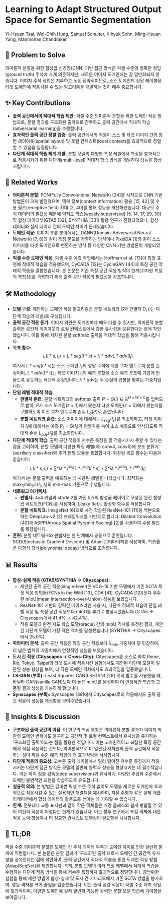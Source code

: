 # Learning to Adapt Structured Output Space for Semantic Segmentation

Yi-Hsuan Tsai, Wei-Chih Hung, Samuel Schulter, Kihyuk Sohn, Ming-Hsuan Yang, Manmohan Chandraker

## 🧩 Problem to Solve

의미론적 분할을 위한 합성곱 신경망(CNN) 기반 접근 방식은 픽셀 수준의 정확한 정답(ground truth) 주석에 크게 의존하지만, 새로운 이미지 도메인에는 잘 일반화되지 않습니다. 이미지 주석 작업은 지루하고 노동 집약적이므로, 소스 도메인의 정답 레이블을 타겟 도메인에 적응시킬 수 있는 알고리즘을 개발하는 것이 매우 중요합니다.

## ✨ Key Contributions

- **출력 공간에서의 적대적 학습 제안:** 픽셀 수준 의미론적 분할을 위한 도메인 적응 방법으로, 분할 결과를 구조화된 출력으로 간주하고 출력 공간에서 적대적 학습(adversarial learning)을 수행합니다.
- **효과적인 출력 공간 정렬 입증:** 출력 공간에서의 적응이 소스 및 타겟 이미지 간의 장면 레이아웃(spatial layout) 및 로컬 컨텍스트(local context)를 효과적으로 정렬할 수 있음을 입증합니다.
- **다단계 적대적 학습 체계 개발:** 분할 모델의 다양한 특징 레벨에서 특징을 효과적으로 적응시키기 위한 다단계(multi-level) 적대적 학습 방식을 개발하여 성능을 향상시킵니다.

## 📎 Related Works

- **의미론적 분할:** FCN(Fully Convolutional Network) [24]을 시작으로 CNN 기반 방법론이 크게 발전했으며, 맥락 정보(context information) 활용 [15, 42] 및 수용 필드(receptive field) 확대 [2, 40]를 통해 성능을 개선해왔습니다. 대규모 주석 데이터의 필요성 때문에 약지도 학습(weakly supervised) [5, 14, 17, 29, 30] 및 합성 데이터셋(GTA5 [32], SYNTHIA [33]) 활용 연구가 진행되었으나, 합성 데이터와 실제 데이터 간의 도메인 차이가 문제였습니다.
- **도메인 적응:** 이미지 분류 분야에서는 DANN(Domain-Adversarial Neural Network) [7, 8]과 같이 특징 분포를 정렬하는 방식이나 PixelDA [1]와 같이 소스 이미지를 타겟 도메인으로 변환하는 방식 등 다양한 CNN 기반 방법론이 개발되었습니다.
- **픽셀 수준 도메인 적응:** 픽셀 수준 예측 작업에서는 Hoffman et al. [13]이 특징 표현에 적대적 학습을 적용했으며, CyCADA [12]는 CycleGAN [44]과 특징 공간 적대적 학습을 결합했습니다. 본 논문은 기존 특징 공간 적응 방식의 한계(고차원 특징의 복잡성)를 극복하기 위해 출력 공간 적응의 필요성을 강조합니다.

## 🛠️ Methodology

- **모델 구성:** 제안하는 도메인 적응 알고리즘은 분할 네트워크 $G$와 판별자 $D_i$ ($i$는 다단계 학습의 레벨)로 구성됩니다.
- **출력 공간 적응 동기:** 이미지 외관은 도메인마다 매우 다를 수 있지만, 의미론적 분할 출력은 공간적 레이아웃과 로컬 컨텍스트에서 강한 유사성을 공유한다는 점에 착안했습니다. 이를 통해 저차원 분할 softmax 출력을 적대적 학습을 통해 적응시킵니다.
- **목표 함수:**
  $$ L(I*s, I_t) = L*{seg}(I*s) + \lambda*{adv} L*{adv}(I_t) $$
  여기서 $L*{seg}(I*s)$는 소스 도메인 $I_s$의 정답 주석에 대한 교차 엔트로피 분할 손실이며, $L*{adv}(I*t)$는 타겟 이미지 $I_t$의 예측 분할을 소스 예측 분포에 가깝게 만들도록 유도하는 적대적 손실입니다. $\lambda*{adv}$는 두 손실의 균형을 맞추는 가중치입니다.
- **단일 레벨 적대적 학습:**
  - **판별자 훈련:** 분할 네트워크의 softmax 출력 $P = G(I) \in \mathbb{R}^{H \times W \times C}$를 입력으로 받아, $P$가 소스 도메인($z=1$)에서 왔는지 타겟 도메인($z=0$)에서 왔는지를 구별하도록 이진 교차 엔트로피 손실 $L_d(P)$로 훈련됩니다.
  - **분할 네트워크 훈련:** 소스 이미지에 대해서는 $L_{seg}(I_s)$를 최소화하고, 타겟 이미지 $I_t$에 대해서는 예측 $P_t = G(I_t)$가 판별자를 속여 소스 예측으로 인식되도록 적대적 손실 $L_{adv}(I_t)$를 최소화합니다.
- **다단계 적대적 학습:** 출력 공간 적응이 저수준 특징을 잘 적응시키지 못할 수 있다는 점을 고려하여, 분할 모델의 다양한 특징 레벨(예: conv4, conv5)에 보조 분류기(auxiliary classifier)와 추가 판별 모듈을 통합합니다. 확장된 목표 함수는 다음과 같습니다:
  $$ L(I*s, I_t) = \sum*{i} \lambda*{i}^{seg} L*{i}^{seg}(I*s) + \sum*{i} \lambda*{i}^{adv} L*{i}^{adv}(I_t) $$
    여기서 $i$는 분할 출력을 예측하는 데 사용된 레벨을 나타냅니다. 최적화는 $\max_D \min_G L(I_s, I_t)$의 min-max 기준으로 수행됩니다.
- **네트워크 아키텍처:**
  - **판별자:** 4x4 커널과 stride 2를 가진 5개의 합성곱 레이어로 구성된 완전 합성곱 네트워크(FCN)를 사용하며, Leaky ReLU 활성화 함수를 적용합니다.
  - **분할 네트워크:** ImageNet [6]으로 사전 학습된 ResNet-101 [11]을 백본으로 하는 DeepLab-v2 [2] 프레임워크를 기반으로 합니다. Dilated Convolution [40]과 ASPP(Atrous Spatial Pyramid Pooling) [2]를 사용하여 수용 필드를 확장합니다.
- **훈련:** 분할 네트워크와 판별자는 한 단계에서 공동으로 훈련됩니다. SGD(Stochastic Gradient Descent) 및 Adam 옵티마이저를 사용하며, 학습률은 다항식 감쇠(polynomial decay) 방식으로 조정합니다.

## 📊 Results

- **합성-실제 적응 (GTA5/SYNTHIA → Cityscapes):**
  - 제안된 출력 공간 적응(single-level)은 VGG-16 기반 모델에서 기존 SOTA 특징 적응 방법들(FCNs in the Wild [13], CDA [41], CyCADA [12])보다 우수한 mIoU(mean Intersection-over-Union) 성능을 보였습니다.
  - ResNet-101 기반의 강력한 베이스라인 사용 시, 다단계 적대적 학습이 단일 레벨 적응 및 특징 공간 적응보다 mIoU를 추가로 향상시켰습니다 (GTA5 $\rightarrow$ Cityscapes에서 41.4% $\rightarrow$ 42.4%).
  - 적응 모델과 완전 지도 학습 모델(oracle) 간의 mIoU 격차를 측정한 결과, 제안된 다단계 모델이 가장 작은 격차를 달성했습니다 (SYNTHIA $\rightarrow$ Cityscapes에서 25.0%).
- **파라미터 분석:** 출력 공간 적응은 특징 공간 적응보다 $\lambda_{adv}$ 가중치에 덜 민감하여, 더 넓은 범위의 가중치에서 안정적인 성능을 보였습니다.
- **도시 간 적응 (Cityscapes → Cross-City):** Cityscapes를 소스로 하여 Rome, Rio, Tokyo, Taipei의 타겟 도시에 적응시킨 실험에서도 제안된 다단계 모델이 일관된 성능 향상을 보여, 더 작은 도메인 격차에서도 효과적임을 입증했습니다.
- **LS-GAN (부록):** Least Squares GAN(LS-GAN) [28] 목적 함수를 사용했을 때, 바닐라 GAN(vanilla GAN)보다 더 높은 mIoU를 달성하여 더 안정적인 학습과 고품질 결과 생성을 가능하게 했습니다.
- **Synscapes (부록):** Synscapes [39]에서 Cityscapes로의 적응에서도 출력 공간 적응이 성능을 개선함을 보여주었습니다.

## 🧠 Insights & Discussion

- **구조화된 출력 공간의 이점:** 이 연구의 핵심 통찰은 의미론적 분할 결과가 이미지 외관의 도메인 변화에도 불구하고 공간적 및 로컬 컨텍스트에서 유사성을 유지하는 '구조화된 출력'이라는 점을 활용한 것입니다. 이는 고차원적이고 복잡한 특징 공간에서 직접 적응하는 것보다, 의미론적으로 더 일관된 저차원의 출력 공간에서 적응하는 것이 픽셀 수준 예측 작업에 더 효과적임을 시사합니다.
- **다단계 적응의 중요성:** 고수준 출력 레이블에서 멀리 떨어진 저수준 특징까지 적응시키는 다단계 접근 방식은 모델의 일반화 능력과 성능을 향상시키는 데 필수적입니다. 이는 마치 심층 감독(deep supervision)과 유사하게, 다양한 추상화 수준에서 도메인 불변적인 표현을 학습하도록 유도합니다.
- **실용적 의의:** 본 방법은 값비싼 픽셀 수준 주석 없이도 모델을 새로운 도메인에 효과적으로 적응시킬 수 있는 실용적인 해결책을 제시하며, 자율 주행과 같은 실제 애플리케이션에서 합성 데이터의 활용도를 높이는 데 기여할 수 있습니다.
- **한계:** 전봇대나 교통 표지판과 같이 작은 객체들은 배경 클래스와 쉽게 병합될 수 있어 여전히 적응이 어렵다는 한계가 있습니다. 이는 향후 연구에서 특정 객체에 대한 적응 능력 향상이나 더 정교한 컨텍스트 모델링이 필요함을 시사합니다.

## 📌 TL;DR

픽셀 수준 의미론적 분할은 도메인 간 주석 데이터 부족과 도메인 차이로 인한 일반화 문제에 직면합니다. 본 논문은 분할 결과가 '구조화된 출력'으로서 도메인 간 공간적 유사성을 공유한다는 점에 착안하여, 출력 공간에서 적대적 학습을 통한 도메인 적응 방법(AdaptSegNet)을 제안합니다. 특히, 분할 모델의 여러 특징 레벨에서 적대적 학습을 수행하는 다단계 적응 방식을 통해 저수준 특징까지 효과적으로 정렬합니다. 광범위한 실험을 통해 제안 방법이 합성-실제 및 도시 간 시나리오에서 기존 SOTA 방법을 능가하며, 성능 격차를 크게 줄임을 입증했습니다. 이는 출력 공간 적응이 픽셀 수준 예측 작업에 효과적이며, 다양한 도메인에 걸쳐 일반화 가능한 강력한 분할 모델 학습에 기여함을 보여줍니다.
